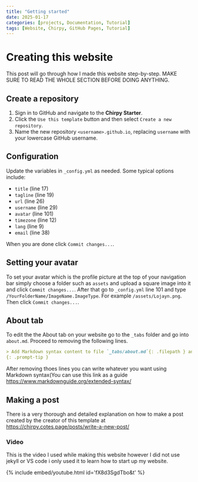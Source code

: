 ```yaml
---
title: "Getting started"
date: 2025-01-17
categories: [projects, Documentation, Tutorial]
tags: [Website, Chirpy, GitHub Pages, Tutorial]
---
```

# Creating this website
This post will go through how I made this website step-by-step. MAKE SURE TO READ THE WHOLE SECTION BEFORE DOING ANYTHING.

## Create a repository
1. Sign in to GitHub and navigate to the **Chirpy Starter**.
2. Click the `Use this template` button and then select `Create a new repository`.
3. Name the new repository `<username>.github.io`, replacing `username` with your lowercase GitHub username.


## Configuration

Update the variables in `_config.yml` as needed. Some typical options include:

* `title` (line 17)
* `tagline` (line 19)
* `url` (line 26)
* `username` (line 29)
* `avatar` (line 101)
* `timezone` (line 12)
* `lang` (line 9)
* `email` (line 38)

When you are done click `Commit changes...`.

## Setting your avatar
To set your avatar which is the profile picture at the top of your navigation bar simply choose a folder such as `assets` and upload a square image into it and click `Commit changes...`. After that go to `_config.yml` line 101 and type `/YourFolderName/ImageName.ImageType`. For example `/assets/Lojayn.png`. Then click `Commit changes...`.

## About tab
To edit the the About tab on your website go to the `_tabs` folder and go into `about.md`. Proceed to removing the following lines.
```Markdown
> Add Markdown syntax content to file `_tabs/about.md`{: .filepath } and it will show up on this page.
{: .prompt-tip }
```
After removing thoes lines you can write whatever you want using Markdown syntax(You can use this link as a guide <https://www.markdownguide.org/extended-syntax/>

## Making a post

There is a very thorough and detailed explanation on how to make a post created by the creator of this template at <https://chirpy.cotes.page/posts/write-a-new-post/>

### Video
This is the video I used while making this website however I did not use jekyll or VS code i only used it to learn how to start up my website.

{% include embed/youtube.html id='fX8d3SgdTbo&t' %}
